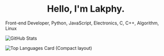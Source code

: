 <h1 style="text-align: center;">
  Hello, I'm Lakphy.
</h1>
Front-end Developer,
Python, JavaScript, Electronics, C, C++, Algorithm, Linux 

![GitHub Stats](https://github-readme-stats.vercel.app/api?username=lakphy&show_icons=true&hide=["commits","contribs"]&title_color=37B256&icon_color=37B256)


![Top Languages Card (Compact layout)](https://github-readme-stats.vercel.app/api/top-langs/?username=zizi4n5&layout=compact)

